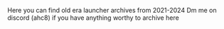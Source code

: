 Here you can find old era launcher archives from 2021-2024
Dm me on discord (ahc8) if you have anything worthy to archive here 

